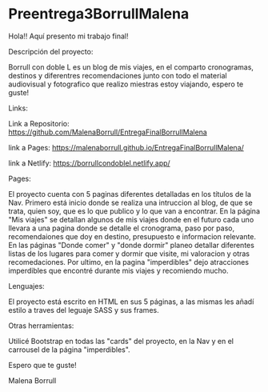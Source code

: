 # Preentrega3BorrullMalena

Hola!! Aquí presento mi trabajo final! 

Descripción del proyecto:

Borrull con doble L es un blog de mis viajes, en el comparto cronogramas, destinos y diferentres recomendaciones junto con todo el material audiovisual y fotografico que realizo miestras estoy viajando, espero te guste!

Links:

Link a Repositorio: https://github.com/MalenaBorrull/EntregaFinalBorrullMalena


link a Pages: https://malenaborrull.github.io/EntregaFinalBorrullMalena/


link a Netlify: https://borrullcondoblel.netlify.app/

Pages:

El proyecto cuenta con 5 paginas diferentes detalladas en los títulos de la Nav. Primero está inicio donde se realiza una intruccion al blog, de que se trata, quien soy, que es lo que publico y lo que van a encontrar. En la página "Mis viajes" se detallan algunos de mis viajes donde en el futuro cada uno llevara a una pagina donde se detalle el cronograma, paso por paso, recomendaiones que doy en destino, presupuesto e informacion relevante.
En las páginas "Donde comer" y "donde dormir" planeo detallar diferentes listas de los lugares para comer y dormir que visite, mi valoracion y otras recomedaciones. Por ultimo, en la pagina "imperdibles" dejo atracciones imperdibles que encontré durante mis viajes y recomiendo mucho.

Lenguajes: 

El proyecto está escrito en HTML en sus 5 páginas, a las mismas les añadí estilo a traves del leguaje SASS y sus frames.

Otras herramientas: 

Utilicé Bootstrap en todas las "cards" del proyecto, en la Nav y en el carrousel de la página "imperdibles".


Espero que te guste!

Malena Borrull
